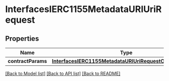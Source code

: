 # InterfacesIERC1155MetadataURIUriRequest

## Properties
Name | Type | Description | Notes
------------ | ------------- | ------------- | -------------
**contractParams** | [**InterfacesIERC1155MetadataURIUriRequestContractParams**](InterfacesIERC1155MetadataURIUriRequestContractParams.md) |  | 

[[Back to Model list]](../README.md#documentation-for-models) [[Back to API list]](../README.md#documentation-for-api-endpoints) [[Back to README]](../README.md)


